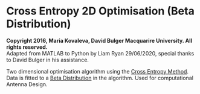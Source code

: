 # Cross Entropy 2D Optimisation (Beta Distribution)

**Copyright 2016, Maria Kovaleva, David Bulger
Macquarire University. All rights reserved.**  
Adapted from MATLAB to Python by Liam Ryan 29/06/2020, special thanks to David Bulger in his assistance.

Two dimensional optimisation algorithm using the [Cross Entropy Method](https://en.wikipedia.org/wiki/Cross-entropy_method).
Data is fitted to a [Beta Distribution](https://en.wikipedia.org/wiki/Beta_distribution) in the algorithm. Used for computational Antenna Design.


